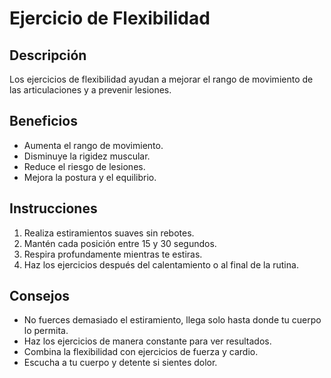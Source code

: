 ﻿# Ejercicio de Flexibilidad


## Descripción
Los ejercicios de flexibilidad ayudan a mejorar el rango de movimiento de las articulaciones y a prevenir lesiones.


## Beneficios
- Aumenta el rango de movimiento.
- Disminuye la rigidez muscular.
- Reduce el riesgo de lesiones.
- Mejora la postura y el equilibrio.
## Instrucciones
1. Realiza estiramientos suaves sin rebotes.
2. Mantén cada posición entre 15 y 30 segundos.
3. Respira profundamente mientras te estiras.
4. Haz los ejercicios después del calentamiento o al final de la rutina.
## Consejos
- No fuerces demasiado el estiramiento, llega solo hasta donde tu cuerpo lo permita.
- Haz los ejercicios de manera constante para ver resultados.
- Combina la flexibilidad con ejercicios de fuerza y cardio.
- Escucha a tu cuerpo y detente si sientes dolor.
